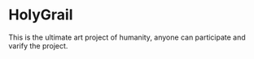 # HolyGrail
This is the ultimate art project of humanity, anyone can participate and varify the project.
